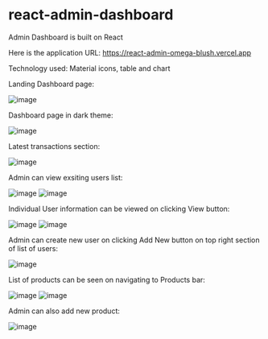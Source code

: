 # react-admin-dashboard

Admin Dashboard is built on React

Here is the application URL: https://react-admin-omega-blush.vercel.app

Technology used: Material icons, table and chart

Landing Dashboard page:

![image](https://user-images.githubusercontent.com/107784718/180654948-9caf8751-167e-4b9a-bf2d-964c88be1cc8.png)

Dashboard page in dark theme:

![image](https://user-images.githubusercontent.com/107784718/180655006-48ff8be8-a56f-49c1-80b0-360d698f06d9.png)

Latest transactions section:

![image](https://user-images.githubusercontent.com/107784718/180654964-2c9f488c-7f87-41af-83b8-348463277b63.png)

Admin can view exsiting users list:

![image](https://user-images.githubusercontent.com/107784718/180655024-6c861478-0e8c-4c2a-97b2-f1d3f02766ae.png)
![image](https://user-images.githubusercontent.com/107784718/180655068-a7c29c06-10e8-4d6a-8039-47136367cd62.png)


Individual User information can be viewed on clicking View button:

![image](https://user-images.githubusercontent.com/107784718/180655053-e6296731-6d2b-424f-bbcc-6a9bd91849ed.png)
![image](https://user-images.githubusercontent.com/107784718/180655077-4afb4cea-88ff-4bda-8513-e43dc524898f.png)

Admin can create new user on clicking Add New button on top right section of list of users:

![image](https://user-images.githubusercontent.com/107784718/180655096-5daec6fa-a8a1-46eb-bcf7-322337ad158c.png)

List of products can be seen on navigating to Products bar:

![image](https://user-images.githubusercontent.com/107784718/180655141-8c9a90cc-55f8-4af7-a605-9e5ffbd84933.png)
![image](https://user-images.githubusercontent.com/107784718/180655145-6670b00a-48fd-40fe-ab01-d30d50bfc05c.png)

Admin can also add new product:

![image](https://user-images.githubusercontent.com/107784718/180655165-df128b1d-995e-4f3e-a78b-20e66ed346d0.png)

